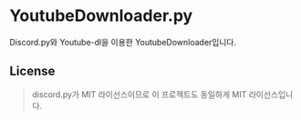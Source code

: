 # YoutubeDownloader.py
Discord.py와 Youtube-dl을 이용한 YoutubeDownloader입니다.

## License
> discord.py가 MIT 라이선스이므로 이 프로젝트도 동일하게 MIT 라이선스입니다.
